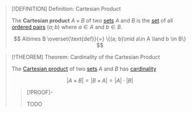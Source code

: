 >[!DEFINITION] Definition: Cartesian Product
>
>The **Cartesian product** $A \times B$ of two [sets](../Set.md) $A$ and $B$ is the [set](../Set.md) of all [ordered pairs](../Ordered%20Pair.md) $(a;b)$ where $a \in A$ and $b \in B$.
>
>$$
>A\times B \overset{\text{def}}{=} \{(a; b)\mid a\in A \land b \in B\}
>$$
>

>[!THEOREM] Theorem: Cardinality of the Cartesian Product
>
>The [Cartesian product](.md) of two [sets](../Set.md) $A$ and $B$ has [cardinality](../Cardinality/Cardinality.md)
>
>$$
>|A \times B| = |B \times A| = |A|\cdot |B|
>$$
>
>>[!PROOF]-
>>
>>TODO
>>
>